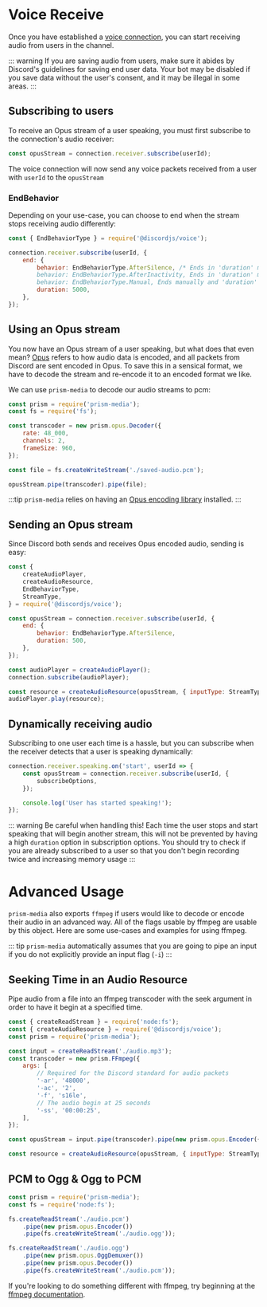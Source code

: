 # Voice Receive

Once you have established a [voice connection](./voice-connections.md), you can start receiving audio from users in the channel.

::: warning
If you are saving audio from users, make sure it abides by Discord's guidelines for saving end user data.
Your bot may be disabled if you save data without the user's consent, and it may be illegal in some areas.
:::

## Subscribing to users

To receive an Opus stream of a user speaking, you must first subscribe to the connection's audio receiver:

```js
const opusStream = connection.receiver.subscribe(userId);
```

The voice connection will now send any voice packets received from a user with `userId` to the `opusStream`

### EndBehavior

Depending on your use-case, you can choose to end when the stream stops receiving audio differently:

```js
const { EndBehaviorType } = require('@discordjs/voice');

connection.receiver.subscribe(userId, {
	end: {
		behavior: EndBehaviorType.AfterSilence, /* Ends in 'duration' ms after receiving no silence or audio packets
		behavior: EndBehaviorType.AfterInactivity, Ends in 'duration' ms after receiving no audio packets
		behavior: EndBehaviorType.Manual, Ends manually and 'duration' is not accepted */
		duration: 5000,
	},
});
```

## Using an Opus stream

You now have an Opus stream of a user speaking, but what does that even mean?
[Opus](https://www.opus-codec.org/) refers to how audio data is encoded, and all packets from Discord are sent encoded in Opus.
To save this in a sensical format, we have to decode the stream and re-encode it to an encoded format we like.

We can use `prism-media` to decode our audio streams to pcm:

```js
const prism = require('prism-media');
const fs = require('fs');

const transcoder = new prism.opus.Decoder({
	rate: 48_000,
	channels: 2,
	frameSize: 960,
});

const file = fs.createWriteStream('./saved-audio.pcm');

opusStream.pipe(transcoder).pipe(file);
```

:::tip
`prism-media` relies on having an [Opus encoding library](./README.md#extra-dependencies) installed.
:::

## Sending an Opus stream

Since Discord both sends and receives Opus encoded audio, sending is easy:

```js
const {
	createAudioPlayer,
	createAudioResource,
	EndBehaviorType,
	StreamType,
} = require('@discordjs/voice');

const opusStream = connection.receiver.subscribe(userId, {
	end: {
		behavior: EndBehaviorType.AfterSilence,
		duration: 500,
	},
});

const audioPlayer = createAudioPlayer();
connection.subscribe(audioPlayer);

const resource = createAudioResource(opusStream, { inputType: StreamType.Opus });
audioPlayer.play(resource);
```

## Dynamically receiving audio

Subscribing to one user each time is a hassle, but you can subscribe when the receiver detects that a user is speaking dynamically:

```js
connection.receiver.speaking.on('start', userId => {
	const opusStream = connection.receiver.subscribe(userId, {
		subscribeOptions,
	});

	console.log('User has started speaking!');
});
```

::: warning
Be careful when handling this! Each time the user stops and start speaking that will begin another stream, this will not be prevented by having a high `duration` option in subscription options.
You should try to check if you are already subscribed to a user so that you don't begin recording twice and increasing memory usage
:::

# Advanced Usage

`prism-media` also exports `ffmpeg` if users would like to decode or encode their audio in an advanced way.
All of the flags usable by ffmpeg are usable by this object. Here are some use-cases and examples for using ffmpeg.

::: tip
`prism-media` automatically assumes that you are going to pipe an input if you do not explicitly provide an input flag (`-i`)
::: 

## Seeking Time in an Audio Resource

Pipe audio from a file into an ffmpeg transcoder with the seek argument in order to have it begin at a specified time.

```js
const { createReadStream } = require('node:fs');
const { createAudioResource } = require('@discordjs/voice');
const prism = require('prism-media');

const input = createReadStream('./audio.mp3');
const transcoder = new prism.FFmpeg({
	args: [
		// Required for the Discord standard for audio packets
		'-ar', '48000',
		'-ac', '2',
		'-f', 's16le',
		// The audio begin at 25 seconds
		'-ss', '00:00:25',
	],
});

const opusStream = input.pipe(transcoder).pipe(new prism.opus.Encoder({ rate: 48_000, channels: 2, frameSize: 960 }));

const resource = createAudioResource(opusStream, { inputType: StreamType.Opus });
```

## PCM to Ogg & Ogg to PCM

```js
const prism = require('prism-media');
const fs = require('node:fs');

fs.createReadStream('./audio.pcm')
	.pipe(new prism.opus.Encoder())
	.pipe(fs.createWriteStream('./audio.ogg'));

fs.createReadStream('./audio.ogg')
	.pipe(new prism.opus.OggDemuxer())
	.pipe(new prism.opus.Decoder())
	.pipe(fs.createWriteStream('./audio.pcm'));
```
If you're looking to do something different with ffmpeg, try beginning at the [ffmpeg documentation](https://ffmpeg.org/ffmpeg.html).
